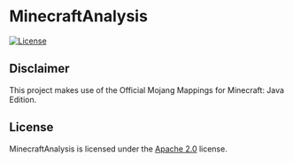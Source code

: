 # MinecraftAnalysis

[![License](https://img.shields.io/github/license/LXGaming/MinecraftAnalysis?label=License&cacheSeconds=86400)](https://github.com/LXGaming/MinecraftAnalysis/blob/master/LICENSE)

## Disclaimer
This project makes use of the Official Mojang Mappings for Minecraft: Java Edition.

## License
MinecraftAnalysis is licensed under the [Apache 2.0](https://github.com/LXGaming/MinecraftAnalysis/blob/master/LICENSE) license.